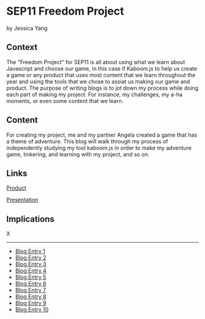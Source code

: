 # SEP11 Freedom Project
by Jessica Yang

## Context
The "Freedom Project" for SEP11 is all about using what we learn about Javascript and choose our game, in this case if Kaboom.js to help us create a game or any product that uses most content that we learn throughout the year and using the tools that we chose to assiat us making our game and product. The purpose of writing blogs is to jot down my process while doing each part of making my project. For instance, my challenges, my a-ha moments, or even some content that we learn.

## Content
For creating my project, me and my partner Angela created a game that has a theme of adventure. This blog will walk through my process of independently studying my tool kaboom.js in order to make my adventure game, tinkering, and learning with my project, and so on.

## Links

[Product](https://freedom-project-adventure.jessicay1464.repl.co)

[Presentation](https://docs.google.com/presentation/d/1qWAJZ0HSZEKE1pYdl3ibgjXLEhHsqzs6QJ_AO9F9LzM/edit#slide=id.g243388383f6_0_2241)

## Implications
X

---

* [Blog Entry 1](entries/entry01.md)
* [Blog Entry 2](entries/entry02.md)
* [Blog Entry 3](entries/entry03.md)
* [Blog Entry 4](entries/entry04.md)
* [Blog Entry 5](entries/entry05.md)
* [Blog Entry 6](entries/entry06.md)
* [Blog Entry 7](entries/entry07.md)
* [Blog Entry 8](entries/entry08.md)
* [Blog Entry 9](entries/entry09.md)
* [Blog Entry 10](entries/entry10.md)
